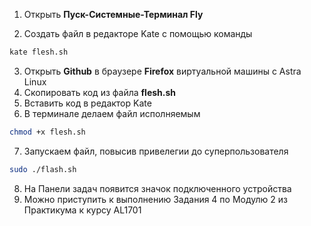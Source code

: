 1. Открыть **Пуск-Системные-Терминал Fly**

2. Создать файл в редакторе Kate с помощью команды

```bash
kate flesh.sh
```
3. Открыть **Github**  в браузере **Firefox** виртуальной машины с Astra Linux
4. Скопировать код из файла **flesh.sh**
5. Вставить код в редактор Kate
6. В терминале делаем файл исполняемым

```bash
chmod +x flesh.sh
```

7. Запускаем файл, повысив привелегии до суперпользователя

```bash
sudo ./flash.sh
```

8. На Панели задач появится значок подключенного устройства
9. Можно приступить к выполнению Задания 4 по Модулю 2 из Практикума к курсу AL1701
